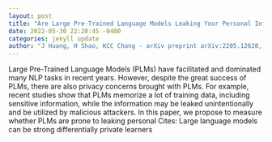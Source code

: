 ```yaml
--- 
layout: post 
title: "Are Large Pre-Trained Language Models Leaking Your Personal Information?" 
date: 2022-05-30 22:20:45 -0400 
categories: jekyll update 
author: "J Huang, H Shao, KCC Chang - arXiv preprint arXiv:2205.12628, 2022" 
--- 
```

Large Pre-Trained Language Models (PLMs) have facilitated and dominated many NLP tasks in recent years. However, despite the great success of PLMs, there are also privacy concerns brought with PLMs. For example, recent studies show that PLMs memorize a lot of training data, including sensitive information, while the information may be leaked unintentionally and be utilized by malicious attackers. In this paper, we propose to measure whether PLMs are prone to leaking personal Cites: Large language models can be strong differentially private learners